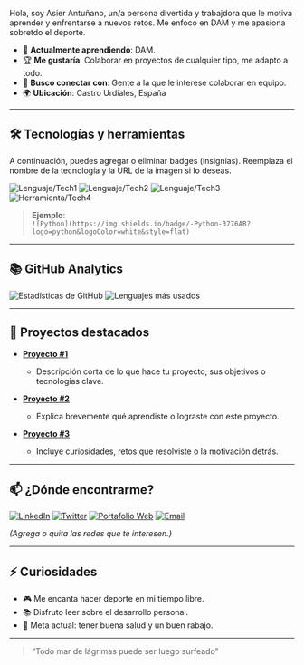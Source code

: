  
Hola, soy Asier Antuñano, un/a persona divertida y trabajdora que le motiva aprender y enfrentarse a nuevos retos. Me enfoco en DAM y me apasiona sobretdo el deporte.  
- 🧠 **Actualmente aprendiendo**: DAM.
- 🏆 **Me gustaría**: Colaborar en proyectos de cualquier tipo, me adapto a todo. 
- 🤝 **Busco conectar con**: Gente a la que le interese colaborar en equipo.  
- 🌍 **Ubicación**: Castro Urdiales, España
 
---
 
## 🛠️ Tecnologías y herramientas
 
A continuación, puedes agregar o eliminar badges (insignias). Reemplaza el nombre de la tecnología y la URL de la imagen si lo deseas.
 
![Lenguaje/Tech1](https://img.shields.io/badge/-[TECH]-[COLOR]?logo=[LOGO]&logoColor=white&style=flat)
![Lenguaje/Tech2](https://img.shields.io/badge/-[TECH]-[COLOR]?logo=[LOGO]&logoColor=white&style=flat)
![Lenguaje/Tech3](https://img.shields.io/badge/-[TECH]-[COLOR]?logo=[LOGO]&logoColor=white&style=flat)
![Herramienta/Tech4](https://img.shields.io/badge/-[TECH]-[COLOR]?logo=[LOGO]&logoColor=white&style=flat)
 
> **Ejemplo**:  
> `![Python](https://img.shields.io/badge/-Python-3776AB?logo=python&logoColor=white&style=flat)`
 
---
 
## 📚 GitHub Analytics
 
![Estadísticas de GitHub](https://github-readme-stats.vercel.app/api?username=CHGsmr&show_icons=true&theme=tokyonight)
![Lenguajes más usados](https://github-readme-stats.vercel.app/api/top-langs/?username=CHGsmr&layout=compact&theme=tokyonight)
 
---
 
## 📂 Proyectos destacados
 
- **[Proyecto #1](URL_DEL_REPOSITORIO)**
  - Descripción corta de lo que hace tu proyecto, sus objetivos o tecnologías clave.
 
- **[Proyecto #2](URL_DEL_REPOSITORIO)**
  - Explica brevemente qué aprendiste o lograste con este proyecto.
 
- **[Proyecto #3](URL_DEL_REPOSITORIO)**
  - Incluye curiosidades, retos que resolviste o la motivación detrás.
 
---
 
## 📫 ¿Dónde encontrarme?
 
[![LinkedIn](https://img.shields.io/badge/-LinkedIn-0A66C2?logo=linkedin&logoColor=white&style=flat)](URL_PERFIL_LINKEDIN)
[![Twitter](https://img.shields.io/badge/-Twitter-1DA1F2?logo=twitter&logoColor=white&style=flat)](URL_PERFIL_TWITTER)
[![Portafolio Web](https://img.shields.io/badge/-Website-000?logo=githubpages&logoColor=white&style=flat)](URL_DE_TU_SITIO_WEB)
[![Email](https://img.shields.io/badge/-Email-D14836?logo=gmail&logoColor=white&style=flat)](mailto:TUCORREO@ejemplo.com)
 
*(Agrega o quita las redes que te interesen.)*
 
---
 
## ⚡ Curiosidades
 
- 🎮 Me encanta hacer deporte  en mi tiempo libre.
- 📚 Disfruto leer sobre el desarrollo personal.
- 🎯 Meta actual: tener buena salud y un buen rabajo.
 
---
 
> “Todo mar de lágrimas puede ser luego surfeado"
 